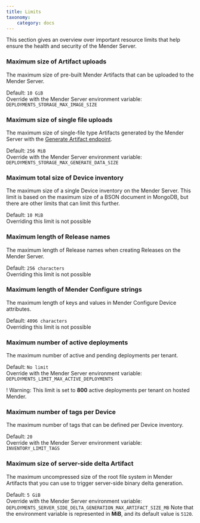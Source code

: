 ```yaml
---
title: Limits
taxonomy:
    category: docs
---
```


This section gives an overview over important resource limits that help ensure the health and security of the Mender Server.

### Maximum size of Artifact uploads
The maximum size of pre-built Mender Artifacts that can be uploaded to the Mender Server.

Default: `10 GiB`</br> 
Override with the Mender Server environment variable: `DEPLOYMENTS_STORAGE_MAX_IMAGE_SIZE`

### Maximum size of single file uploads
The maximum size of single-file type Artifacts generated by the Mender Server with the [Generate Artifact endpoint](https://docs.mender.io/api/#management-api-deployments-generate-artifact).

Default: `256 MiB`</br>
Override with the Mender Server environment variable: `DEPLOYMENTS_STORAGE_MAX_GENERATE_DATA_SIZE`

### Maximum total size of Device inventory
The maximum size of a single Device inventory on the Mender Server. This limit is based on the maximum size of a BSON document in MongoDB, but there are other limits that can limit this further.

Default: `10 MiB`</br>
Overriding this limit is not possible

### Maximum length of Release names
The maximum length of Release names when creating Releases on the Mender Server.

Default: `256 characters`</br>
Overriding this limit is not possible

### Maximum length of Mender Configure strings
The maximum length of keys and values in Mender Configure Device attributes.

Default: `4096 characters`</br>
Overriding this limit is not possible

### Maximum number of active deployments
The maximum number of active and pending deployments per tenant.

Default: `No limit`</br>
Override with the Mender Server environment variable: `DEPLOYMENTS_LIMIT_MAX_ACTIVE_DEPLOYMENTS`

! Warning: This limit is set to **800** active deployments per tenant on hosted Mender.

### Maximum number of tags per Device
The maximum number of tags that can be defined per Device inventory.

Default: `20`</br>
Override with the Mender Server environment variable: `INVENTORY_LIMIT_TAGS`

### Maximum size of server-side delta Artifact
The maximum uncompressed size of the root file system in Mender Artifacts that you can use to trigger server-side binary delta generation.

Default: `5 GiB`</br>
Override with the Mender Server environment variable: `DEPLOYMENTS_SERVER_SIDE_DELTA_GENERATION_MAX_ARTIFACT_SIZE_MB`
Note that the environment variable is represented in **MiB**, and its default value is `5120`.
